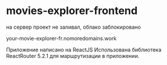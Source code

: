 # movies-explorer-frontend
на сервер проект не заливал, облако заблокировано



your-movie-explorer-fr.nomoredomains.work

Приложение написано на ReactJS
Использована библиотека ReactRouter 5.2.1 для маршрутизации в приложении.
